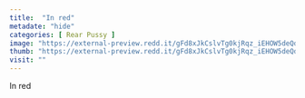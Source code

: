 ```yaml
---
title:  "In red"
metadate: "hide"
categories: [ Rear Pussy ]
image: "https://external-preview.redd.it/gFd8xJkCslvTg0kjRqz_iEHOW5deQdgWj4Af0ysu2T4.png?auto=webp&s=6c552d614166d32d0cf6c82c500f914e82fd21e1"
thumb: "https://external-preview.redd.it/gFd8xJkCslvTg0kjRqz_iEHOW5deQdgWj4Af0ysu2T4.png?width=640&crop=smart&auto=webp&s=520f7d8492e79f477ae292af44c208ea534492be"
visit: ""
---
```

In red
